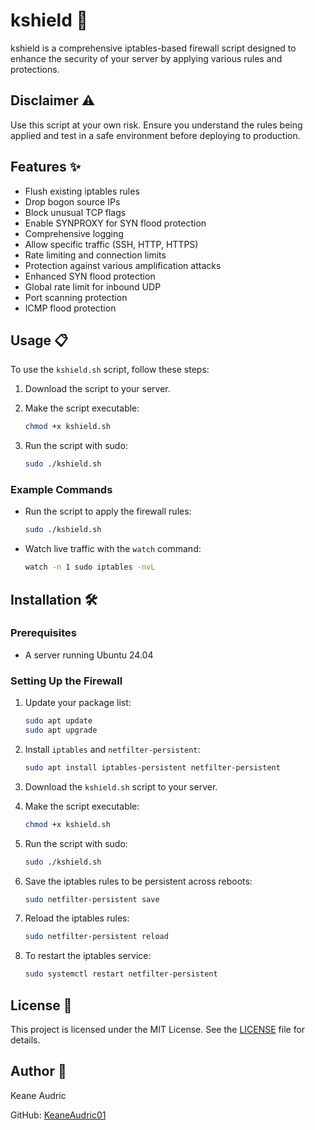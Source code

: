 # kshield 🚀

kshield is a comprehensive iptables-based firewall script designed to enhance the security of your server by applying various rules and protections.

## Disclaimer ⚠️

Use this script at your own risk. Ensure you understand the rules being applied and test in a safe environment before deploying to production.

## Features ✨

- Flush existing iptables rules
- Drop bogon source IPs
- Block unusual TCP flags
- Enable SYNPROXY for SYN flood protection
- Comprehensive logging
- Allow specific traffic (SSH, HTTP, HTTPS)
- Rate limiting and connection limits
- Protection against various amplification attacks
- Enhanced SYN flood protection
- Global rate limit for inbound UDP
- Port scanning protection
- ICMP flood protection

## Usage 📋

To use the `kshield.sh` script, follow these steps:

1. Download the script to your server.
2. Make the script executable:

    ```sh
    chmod +x kshield.sh
    ```

3. Run the script with sudo:

    ```sh
    sudo ./kshield.sh
    ```

### Example Commands

- Run the script to apply the firewall rules:

    ```sh
    sudo ./kshield.sh
    ```

- Watch live traffic with the `watch` command:

    ```sh
    watch -n 1 sudo iptables -nvL
    ```

## Installation 🛠️

### Prerequisites

- A server running Ubuntu 24.04

### Setting Up the Firewall

1. Update your package list:

    ```sh
    sudo apt update
    sudo apt upgrade
    ```

2. Install `iptables` and `netfilter-persistent`:

    ```sh
    sudo apt install iptables-persistent netfilter-persistent
    ```

3. Download the `kshield.sh` script to your server.
4. Make the script executable:

    ```sh
    chmod +x kshield.sh
    ```

5. Run the script with sudo:

    ```sh
    sudo ./kshield.sh
    ```

6. Save the iptables rules to be persistent across reboots:

    ```sh
    sudo netfilter-persistent save
    ```

7. Reload the iptables rules:

    ```sh
    sudo netfilter-persistent reload
    ```

8. To restart the iptables service:

    ```sh
    sudo systemctl restart netfilter-persistent
    ```

## License 📄

This project is licensed under the MIT License. See the [LICENSE](https://github.com/KeaneAudric01/kshield/blob/main/LICENSE) file for details.

## Author 👤

Keane Audric

GitHub: [KeaneAudric01](https://github.com/KeaneAudric01)